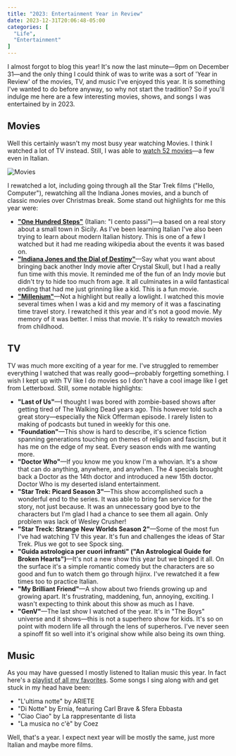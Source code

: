 ```yaml
---
title: "2023: Entertainment Year in Review"
date: 2023-12-31T20:06:48-05:00
categories: [
  "Life",
  "Entertainment"
]
---
```


I almost forgot to blog this year! It's now the last minute—9pm on December 31—and the only thing I could think of was to write was a sort of 'Year in Review' of the movies, TV, and music I've enjoyed this year. It is something I've wanted to do before anyway, so why not start the tradition? So if you'll indulge me here are a few interesting movies, shows, and songs I was entertained by in 2023.

<!--more-->

## Movies

Well this certainly wasn't my most busy year watching Movies. I think I watched a lot of TV instead. Still, I was able to [watch 52 movies][1]—a few even in Italian.

![Movies](/assets/images/20231231/movies-2023.png)

I rewatched a lot, including going through all the Star Trek films ("Hello, Computer"), rewatching all the Indiana Jones movies, and a bunch of classic movies over Christmas break. Some stand out highlights for me this year were:

 - __["One Hundred Steps"][3]__ (Italian: "I cento passi")—a based on a real story about a small town in Sicily. As I've been learning Italian I've also been trying to learn about modern Italian history. This is one of a few I watched but it had me reading wikipedia about the events it was based on.
 - __["Indiana Jones and the Dial of Destiny"][4]__—Say what you want about bringing back another Indy movie after Crystal Skull, but I had a really fun time with this movie. It reminded me of the fun of an Indy movie but didn't try to hide too much from age. It all culminates in a wild fantastical ending that had me just grinning like a kid. This is a fun movie.
 - __["Millenium"][5]__—Not a highlight but really a lowlight. I watched this movie several times when I was a kid and my memory of it was a fascinating time travel story. I rewatched it this year and it's not a good movie. My memory of it was better. I miss that movie. It's risky to rewatch movies from childhood.
 
## TV

TV was much more exciting of a year for me. I've struggled to remember everything I watched that was really good—probably forgetting something. I wish I kept up with TV like I do movies so I don't have a cool image like I get from Letterboxd. Still, some notable highlights:

 - __"Last of Us"__—I thought I was bored with zombie-based shows after getting tired of The Walking Dead years ago. This however told such a great story—especially the Nick Offerman episode. I rarely listen to making of podcasts but tuned in weekly for this one.
 - __"Foundation"__—This show is hard to describe, it's science fiction spanning generations touching on themes of religion and fascism, but it has me on the edge of my seat. Every season ends with me wanting more.
 - __"Doctor Who"__—If you know me you know I'm a whovian. It's a show that can do anything, anywhere, and anywhen. The 4 specials brought back a Doctor as the 14th doctor and introduced a new 15th doctor. Doctor Who is my deserted island entertainment.
 - __"Star Trek: Picard Season 3"__—This show accomplished such a wonderful end to the series. It was able to bring fan service for the story, not just because. It was an unnecessary good bye to the characters but I'm glad I had a chance to see them all again. Only problem was lack of Wesley Crusher!
 - __"Star Treck: Strange New Worlds Season 2"__—Some of the most fun I've had watching TV this year. It's fun and challenges the ideas of Star Trek. Plus we got to see Spock sing.
 - __"Guida astrologica per cuori infranti" ("An Astrological Guide for Broken Hearts")__—It's not a new show this year but we binged it all. On the surface it's a simple romantic comedy but the characters are so good and fun to watch them go through hijinx. I've rewatched it a few times too to practice Italian.
 - __"My Brilliant Friend"__—A show about two friends growing up and growing apart. It's frustrating, maddening, fun, annoying, exciting. I wasn't expecting to think about this show as much as I have.
 - __"GenV"__—The last show I watched of the year. It's in "The Boys" universe and it shows—this is not a superhero show for kids. It's so on point with modern life all through the lens of superheros. I've never seen a spinoff fit so well into it's original show while also being its own thing. 

## Music

As you may have guessed I mostly listened to Italian music this year. In fact here's a [playlist of all my favorites][2]. Some songs I sing along with and get stuck in my head have been:

 - "L'ultima notte" by ARIETE
 - "Di Notte" by Ernia, featuring Carl Brave & Sfera Ebbasta
 - "Ciao Ciao" by La rappresentante di lista
 - "La musica no c'è" by Coez

Well, that's a year. I expect next year will be mostly the same, just more Italian and maybe more films.

[1]: https://letterboxd.com/jnjosh/year/2023/
[2]: https://open.spotify.com/playlist/3BmhPNe46a0CEmJvf9itpf?si=9ff21c59182647ba
[3]: https://letterboxd.com/jnjosh/film/one-hundred-steps/
[4]: https://letterboxd.com/jnjosh/film/indiana-jones-and-the-dial-of-destiny/
[5]: https://letterboxd.com/jnjosh/film/millennium/

